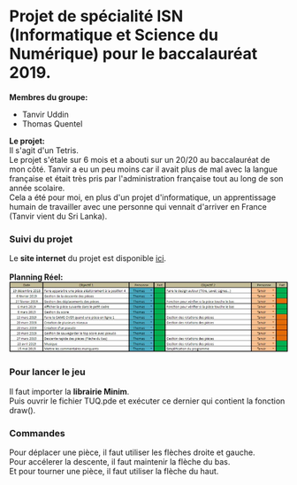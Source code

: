 # Projet de spécialité ISN (Informatique et Science du Numérique) pour le baccalauréat 2019.<br/>
__Membres du groupe:__ <br/>
- Tanvir Uddin<br/>
- Thomas Quentel<br/>

__Le projet:__<br />
Il s'agit d'un Tetris.<br />
Le projet s'étale sur 6 mois et a abouti sur un 20/20 au baccalauréat de mon côté. Tanvir a eu un peu moins car il avait plus de mal avec la langue française et était très pris par l'administration française tout au long de son année scolaire. <br/>
Cela a été pour moi, en plus d'un projet d'informatique, un apprentissage humain de travailler avec une personne qui vennait d'arriver en France (Tanvir vient du Sri Lanka).<br />

### Suivi du projet
Le **site internet** du projet est disponible [ici](https://perso.isima.fr/~thquentel/TUQ/AccueilTUQ.html).<br/>
<br/>**Planning Réel:**
![imagePlanningReel](planning.jpg)

### Pour lancer le jeu
Il faut importer la **librairie Minim**.<br />
Puis ouvrir le fichier TUQ.pde et exécuter ce dernier qui contient la fonction draw().

### Commandes
Pour déplacer une pièce, il faut utiliser les flèches droite et gauche.<br />
Pour accélerer la descente, il faut maintenir la flèche du bas.<br />
Et pour tourner une pièce, il faut utiliser la flèche du haut.
